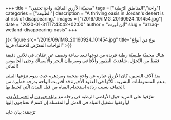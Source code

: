 +++
title = "محميّة الأزرق المائيّة، واحة تختفي"
tags = ["واحة","المناطق الرّطبة"]
categories = ["الطّبيعة"]
description = "A thriving oasis in Jordan's desert is at risk of disappearing."
images = ["/2016/09/IMG_20160924_101454.jpg"]
date = "2020-01-31T17:43:42+02:00"
author = "ألِن أورث"
slug = "azraq-wetland-disappearing-oasis"
+++

{{< figure src="/2016/09/IMG_20160924_101454.jpg" title="نوع من أنواع الواحات المعرّض للاختفاء قريباً" >}}

هناك محميّة طبيعيّة رطبة فريدة من نوعها تبعد ساعة ونصف عن عمّان. في ثلاثين دقيقة فقط من التّجوّل، شاهدتُ الطيور والأفاعي وسرطان البحر والأسماك وحتى الجاموس المائي!

<!--more-->

منذ آلاف السنين، كان الأزرق عبارة عن واحة ضخمة ومزدهرة حيث يقوم تنوّعها البيئي بدعم المستوطنات البشرية، لكنّها في العقود الأخيرة قد اقتربت الواحة بدرجة خطيرة من الجفاف بسبب زيادة استخدام المياه من قبل المدن الّتي تُحيط بها.

تعرّفوا على المزيد حول الأراضي الرطبة في رحلة مع [وايلد جوردن](https://wildjordan.com/ar) أو [اختبر الأردن](https://www.experiencejordan.com/)، وأوقفوا تشغيل المياه في الدش أو المغسلة إن كنتم لا تحتاجون إليها!

تَرْجَمَة: بيان عابد
